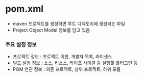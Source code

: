 # pom.xml
- maven 프로젝트를 생성하면 루트 디렉토리에 생성되는 파일
- Project Object Model 정보를 담고 있음

### 주요 설정 정보
- 프로젝트 정보 : 프로젝트 이름, 개발자 목록, 라이센스
- 빌드 설정 정보 : 소스, 리소스, 라이프 사이클 등 실행할 플러그인 등
- POM 연관 정보 : 의존 프로젝트, 상위 프로젝트, 하위 모듈